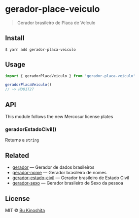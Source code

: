 # gerador-place-veiculo

> Gerador brasileiro de Placa de Veículo

## Install

```
$ yarn add gerador-placa-veiculo
```

## Usage

```ts
import { geradorPlacaVeiculo } from 'gerador-placa-veiculo'

geradorPlacaVeiculo()
// ~> HDO1T27
```

## API

This module follows the new Mercosur license plates

### geradorEstadoCivil()

Returns a `string`

## Related

- [gerador](https://github.com/bukinoshita/gerador) — Gerador de dados brasileiros
- [gerador-nome](https://github.com/bukinoshita/gerador-nome) — Gerador brasileiro de nomes
- [gerador-estado-civil](https://github.com/bukinoshita/gerador-estado-civil) — Gerador brasileiro de Estado Civil
- [gerador-sexo](https://github.com/bukinoshita/gerador-sexo) — Gerador brasileiro de Sexo da pessoa

## License

MIT © [Bu Kinoshita](https://bukinoshita.com)
